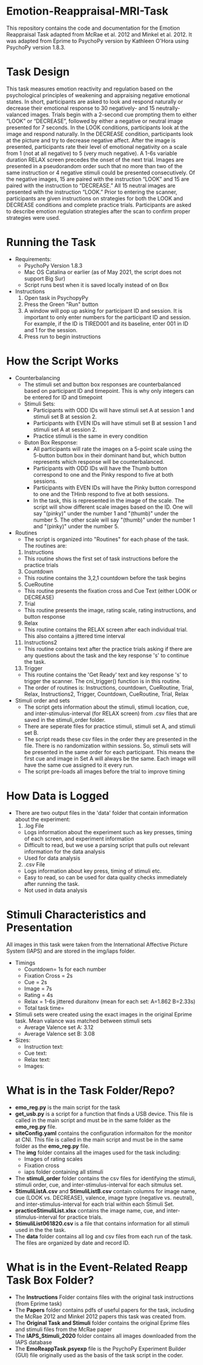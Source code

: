 # Emotion-Reappraisal-MRI-Task
This repository contains the code and documentation for the Emotion Reappraisal Task adapted from McRae et al. 2012 and Minkel et al. 2012. It was adapted from Eprime to PsychoPy version by Kathleen O'Hora using PsychoPy version 1.8.3.

# Task Design
This task measures emotion reactivity and regulation based on the psychological principles of weakening and appraising negative emotional states. In short, participants are asked to look and respond naturally or decrease their emotional response to 30 negatively- and 15 neutrally- valanced images. Trials begin with a 2-second cue prompting them to either “LOOK” or “DECREASE”, followed by either a negative or neutral image presented for 7 seconds. In the LOOK conditions, participants look at the image and respond naturally. In the DECREASE condition, participants look at the picture and try to decrease negative affect. After the image is presented, participants rate their level of emotional negativity on a scale from 1 (not at all negative) to 5 (very much negative).  A 1-6s variable duration RELAX screen precedes the onset of the next trial. Images are presented in a pseudorandom order such that no more than two of the same instruction or 4 negative stimuli could be presented consecutively. Of the negative images, 15 are paired with the instruction “LOOK” and 15 are paired with the instruction to “DECREASE.” All 15 neutral images are presented with the instruction “LOOK.” Prior to entering the scanner, participants are given instructions on strategies for both the LOOK and DECREASE conditions and complete practice trials. Participants are asked to describe emotion regulation strategies after the scan to confirm proper strategies were used.

# Running the Task 
- Requirements: 
    - PsychoPy Version 1.8.3 
    - Mac OS Catalina or earlier (as of May 2021, the script does not support Big Sur)
    - Script runs best when it is saved locally instead of on Box
-  Instructions
   1. Open task in PsychopyPy 
   2. Press the Green "Run" button
   3. A window will pop up asking for participant ID and session. It is important to only enter numbers for the participant ID and session. For example, if the ID is TIRED001 and its baseline, enter 001 in ID and 1 for the session. 
   4. Press run to begin instructions

# How the Script Works
- Counterbalancing
  - The stimuli set and button box responses are counterbalanced based on participant ID and timepoint. This is why only integers can be entered for ID and timepoint
  - Stimuli Sets: 
    - Participants with ODD IDs will have stimuli set A at session 1 and stimuli set B at session 2. 
    - Participants with EVEN IDs will have stimuli set B at session 1 and stimuli set A at session 2. 
    - Practice stimuli is the same in every condition
  - Buton Box Response: 
    - All participants will rate the images on a 5-point scale using the 5-button button box in their dominant hand but, which button represents which response will be counterbalanced.
    - Participants with ODD IDs will have the Thumb button correspond to one and the Pinky respond to five at both sessions.
    - Participants with EVEN IDs will have the Pinky button correspond to one and the THinb respond to five at both sessions.
    - In the task, this is represented in the image of the scale. The script will show different scale images based on the ID. One will say "(pinky)" under the number 1 and "(thumb)" under the number 5. The other scale will say "(thumb)" under the number 1 and "(pinky)" under the number 5. 
- Routines
  - The script is organized into "Routines" for each phase of the task. The routines are: 
  1. Instructions
    - This routine shows the first set of task instructions before the practice trials
  3. Countdown
    - This routine contains the 3,2,1 countdown before the task begins
  5. CueRoutine
    - This routine presents the fixation cross and Cue Text (either LOOK or DECREASE)
  7. Trial
    - This routine presents the image, rating scale, rating instructions, and button response
  9. Relax
    - This routine contains the RELAX screen after each individual trial. This also contains a jittered time interval
  11. Instructions2
    - This routine contains text after the practice trials asking if there are any questions about the task and the key response 's' to continue the task.
  13. Trigger
    - This routine contains the 'Get Ready' text and key response 's' to trigger the scanner. The cni_trigger() function is in this routine.
  - The order of routines is: Instructions, countdown, CueRoutine, Trial, Relax, Instructions2, Trigger, Countdown, CueRoutine, Trial, Relax
- Stimuli order and sets 
  - The script gets information about the stimuli, stimuli location, cue, and inter-stimulus-interval (for RELAX screen) from .csv files that are saved in the stimuli_order folder. 
  - There are seperate files for practice stimuli, stimuli set A, and stimuli set B. 
  - The script reads these csv files in the order they are presented in the file. There is no randomization within sessions. So, stimuli sets will be presented in the same order for each participant. This means the first cue and image in Set A will always be the same. Each image will have the same cue assigned to it every run. 
  - The script pre-loads all images before the trial to improve timing

# How Data is Logged
- There are two output files in the 'data' folder that contain information about the experiment:
  1. .log File
    - Logs information about the experiment such as key presses, timing of each screen, and experiment information
    - Difficult to read, but we use a parsing script that pulls out relevant information for the data analysis
    - Used for data analysis
  2. .csv File
    - Logs information about key press, timing of stimuli etc. 
    - Easy to read, so can be used for data quality checks immediately after running the task. 
    - Not used in data analysis

# Stimuli Characteristics and Presentation
All images in this task were taken from the International Affective Picture System (IAPS) and are stored in the img/iaps folder.
- Timings 
  - Countdown= 1s for each number
  - Fixation Cross = 2s
  - Cue = 2s
  - Image = 7s
  - Rating = 4s
  - Relax = 1-6s jittered duraitonv (mean for each set: A=1.862 B=2.33s)
  - Total task time= 
- Stimuli sets were created using the exact images in the original Eprime task. Mean valance was matched between stimuli sets 
  - Average Valence set A: 3.12
  - Average Valence set B: 3.08
- Sizes: 
  - Instruction text: 
  - Cue text: 
  - Relax text: 
  - Images: 

# What is in the Task Folder/Repo?
- **emo_reg.py** is the main script for the task
- **get_usb.py** is a script for a function that finds a USB device. This file is called in the main script and must be in the same folder as the **emo_reg.py** file. 
- **siteConfig.yaml** contains the configuration informaiton for the monitor at CNI. This file is called in the main script and must be in the same folder as the **emo_reg.py** file. 
- The **img** folder contains all the images used for the task including: 
  - Images of rating scales
  - Fixation cross
  - iaps folder containing all stimuli
 - The **stimuli_order** folder contains the csv files for identifying the stimuli, stimuli order, cue, and inter-stimulus-interval for each sitmulus set.
  - **StimuliListA.csv** and **StimuliListB.csv** contain columns for image name, cue (LOOK vs. DECREASE), valence, image typre (negative vs. neutral), and inter-stimulus-interval for each trial within each Stimuli Set. 
  - **practiceStimuliList.xlsx** contains the image name, cue, and inter-stimulus-interval for practice trials.
  - **StimuliList061820.csv** is a file that contains information for all stimuli used in the the task.
- The **data** folder contains all log and csv files from each run of the task. The files are organized by date and record ID. 

# What is in the Event-Related Reapp Task Box Folder?
- The **Instructions** Folder contains files with the original task instructions (from Eprime task)
- The **Papers** folder contains pdfs of useful papers for the task, including the McRae 2012 and Minkel 2012 papers this task was created from. 
- The **Original Task and Stimuli** folder contains the original Eprime files and stimuli files from the McRae paper
- The **IAPS_Stimuli_2020** folder contains all images downloaded from the IAPS database
- The **EmoReappTask.psyexp** file is the PsychoPy Experiment Builder (GUI) file originally used as the basis of the task script in the coder. 

